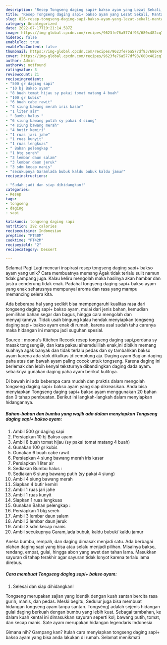 ```yaml
---
description: "Resep Tongseng daging sapi+ bakso ayam yang Lezat Sekali, Mantap"
title: "Resep Tongseng daging sapi+ bakso ayam yang Lezat Sekali, Mantap"
slug: 826-resep-tongseng-daging-sapi-bakso-ayam-yang-lezat-sekali-mantap
category: Uncategorized
date: 2022-07-17T19:21:14.587Z
image: https://img-global.cpcdn.com/recipes/9623fe76a577df93/680x482cq70/tongseng-daging-sapi-bakso-ayam-foto-resep-utama.jpg
hideToc: false
enableToc: true
enableTocContent: false
thumbnail: https://img-global.cpcdn.com/recipes/9623fe76a577df93/680x482cq70/tongseng-daging-sapi-bakso-ayam-foto-resep-utama.jpg
cover: https://img-global.cpcdn.com/recipes/9623fe76a577df93/680x482cq70/tongseng-daging-sapi-bakso-ayam-foto-resep-utama.jpg
author: Admin
authorAv: notfound
ratingvalue: 3
reviewcount: 21
recipeingredient:
- "500 gr daging sapi"
- "10 bj Bakso ayam"
- "8 buah tomat hijau sy pakai tomat matang 4 buah"
- "100 gr kubis"
- "6 buah cabe rawit"
- "4 siung bawang merah iris kasar"
- "1 liter air"
- " Bumbu halus "
- "6 siung bawang putih sy pakai 4 siung"
- "4 siung bawang merah"
- "4 butir kemiri"
- "1 ruas jari jahe"
- "1 ruas kunyit"
- "1 ruas lengkuas"
- " Bahan pelengkap "
- "1 btg sereh"
- "3 lembar daun salam"
- "3 lembar daun jeruk"
- "3 sdm kecap manis"
- "secukupnya Garamlada bubuk kaldu bubuk kaldu jamur"
recipeinstructions:

- "Sudah jadi dan siap dihidangkan!"
categories:
- Resep
tags:
- tongseng
- daging
- sapi

katakunci: tongseng daging sapi 
nutrition: 292 calories
recipecuisine: Indonesian
preptime: "PT40M"
cooktime: "PT42M"
recipeyield: "2"
recipecategory: Dessert

---
```



Selamat Pagi Lagi mencari inspirasi resep tongseng daging sapi+ bakso ayam yang unik? Cara membuatnya memang Agak tidak terlalu sulit namun tidak gampang juga. Kalau keliru mengolah maka hasilnya akan hambar dan justru cenderung tidak enak. Padahal tongseng daging sapi+ bakso ayam yang enak seharusnya mempunyai aroma dan rasa yang mampu memancing selera kita.


Ada beberapa hal yang sedikit bisa mempengaruhi kualitas rasa dari tongseng daging sapi+ bakso ayam, mulai dari jenis bahan, kemudian pemilihan bahan segar dan bagus, hingga cara mengolah dan menyajikannya. Tidak usah bingung kalau hendak menyiapkan tongseng daging sapi+ bakso ayam enak di rumah, karena asal sudah tahu caranya maka hidangan ini mampu jadi suguhan spesial.

Source : moona&#39;s Kitchen Recook resep tongseng daging sapi,perdana sy masak tongseng😀, dan kata paksu alhamdulillah enak,ini dibikin memang kuahnya agak banyak dan tidak terlalu pedas dan sy tambahkan bakso ayam karena ada stok dikulkas jd cemplung aja. Daging ayam Bagian daging paha atas dan bawah ayam paling cocok untuk tongseng. Karena daging ini berlemak dan lebih kenyal teksturnya dibandingkan daging dada ayam. sebaiknya gunakan daging paha ayam berikut kulitnya.


Di bawah ini ada beberapa cara mudah dan praktis dalam mengolah tongseng daging sapi+ bakso ayam yang siap dikreasikan. Anda bisa menyiapkan Tongseng daging sapi+ bakso ayam menggunakan 20 bahan dan 0 tahap pembuatan. Berikut ini langkah-langkah dalam menyiapkan hidangannya.

<!--inarticleads1-->

##### Bahan-bahan dan bumbu yang wajib ada dalam menyiapkan Tongseng daging sapi+ bakso ayam:

1. Ambil 500 gr daging sapi
1. Persiapkan 10 bj Bakso ayam
1. Ambil 8 buah tomat hijau (sy pakai tomat matang 4 buah)
1. Gunakan 100 gr kubis
1. Gunakan 6 buah cabe rawit
1. Persiapkan 4 siung bawang merah iris kasar
1. Persiapkan 1 liter air
1. Sediakan  Bumbu halus :
1. Sediakan 6 siung bawang putih (sy pakai 4 siung)
1. Ambil 4 siung bawang merah
1. Siapkan 4 butir kemiri
1. Ambil 1 ruas jari jahe
1. Ambil 1 ruas kunyit
1. Siapkan 1 ruas lengkuas
1. Gunakan  Bahan pelengkap :
1. Persiapkan 1 btg sereh
1. Ambil 3 lembar daun salam
1. Ambil 3 lembar daun jeruk
1. Ambil 3 sdm kecap manis
1. Ambil secukupnya Garam,lada bubuk, kaldu bubuk/ kaldu jamur


Aneka bumbu, rempah, dan daging dimasak menjadi satu. Ada berbagai olahan daging sapi yang bisa atau selalu menjadi pilihan. Misalnya bakso, rendang, empat, gulai, hingga abon yang awet dan tahan lama. Masukkan sayuran di tahap terakhir agar sayuran tidak lonyot karena terlalu lama direbus. 

<!--inarticleads2-->

##### Cara membuat Tongseng daging sapi+ bakso ayam:


1. Selesai dan siap dihidangkan!

Tongseng merupakan sajian yang identik dengan kuah santan bercita rasa gurih, manis, dan pedas. Meski begitu, Sedulur juga bisa membuat hidangan tongseng ayam tanpa santan. Tongsèng) adalah sejenis hidangan gulai daging berkuah dengan bumbu yang lebih kuat. Sebagai tambahan, ke dalam kuah kental ini dimasukkan sayuran seperti kol, bawang putih, tomat, dan kecap manis. Sate ayam merupakan hidangan legendaris Indonesia. 

Gimana nih? Gampang kan? Itulah cara menyiapkan tongseng daging sapi+ bakso ayam yang bisa anda lakukan di rumah. Selamat menikmati
